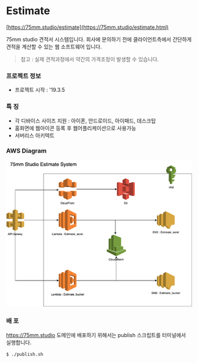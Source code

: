 # Estimate

[https://75mm.studio/estimate](https://75mm.studio/estimate.html)

75mm studio 견적서 시스템입니다.
회사에 문의하기 전에 클라이언트측에서 간단하게 견적을 계산할 수 있는 웹 소프트웨어 입니다.

> 참고 : 실제 견적과정에서 약간의 가격조정이 발생할 수 있습니다.

### 프로젝트 정보
- 프로젝트 시작 : '19.3.5

### 특 징
- 각 디바이스 사이즈 지원 : 아이폰, 안드로이드, 아이패드, 데스크탑
- 홈화면에 웹아이콘 등록 후 웹어플리케이션으로 사용가능
- 서버리스 아키텍트

### AWS Diagram
![diagram](figures/75mmStudioEstimate.png)

### 배 포
https://75mm.studio 도메인에 배포하기 위해서는 publish 스크립트를 터미널에서 실행합니다.

```
$ ./publish.sh
```
